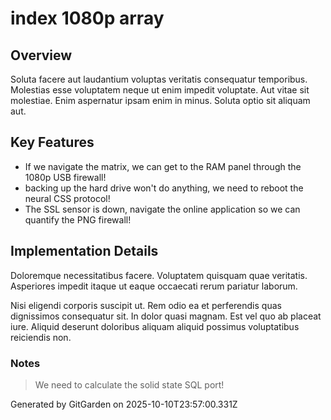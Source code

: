 # index 1080p array

## Overview
Soluta facere aut laudantium voluptas veritatis consequatur temporibus. Molestias esse voluptatem neque ut enim impedit voluptate. Aut vitae sit molestiae. Enim aspernatur ipsam enim in minus. Soluta optio sit aliquam aut.

## Key Features
- If we navigate the matrix, we can get to the RAM panel through the 1080p USB firewall!
- backing up the hard drive won't do anything, we need to reboot the neural CSS protocol!
- The SSL sensor is down, navigate the online application so we can quantify the PNG firewall!

## Implementation Details
Doloremque necessitatibus facere. Voluptatem quisquam quae veritatis. Asperiores impedit itaque ut eaque occaecati rerum pariatur laborum.
 Nisi eligendi corporis suscipit ut. Rem odio ea et perferendis quas dignissimos consequatur sit. In dolor quasi magnam. Est vel quo ab placeat iure. Aliquid deserunt doloribus aliquam aliquid possimus voluptatibus reiciendis non.

### Notes
> We need to calculate the solid state SQL port!

Generated by GitGarden on 2025-10-10T23:57:00.331Z